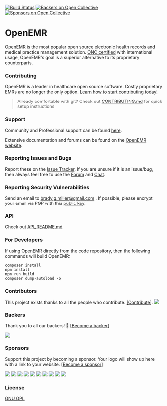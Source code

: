 [![Build Status](https://travis-ci.org/openemr/openemr.svg?branch=master)](https://travis-ci.org/openemr/openemr)
[![Backers on Open Collective](https://opencollective.com/openemr/backers/badge.svg)](#backers) [![Sponsors on Open Collective](https://opencollective.com/openemr/sponsors/badge.svg)](#sponsors)

# OpenEMR

[OpenEMR](http://open-emr.org) is the most popular open source electronic health records and medical practice management solution. [ONC certified](http://open-emr.org/wiki/index.php/OpenEMR_Wiki_Home_Page#ONC_Ambulatory_EHR_Certification) with international usage, OpenEMR's goal is a superior alternative to its proprietary counterparts.

### Contributing

OpenEMR is a leader in healthcare open source software. Costly proprietary EMRs are no longer the only option. [Learn how to start contributing today!](http://open-emr.org/wiki/index.php/FAQ#How_do_I_begin_to_volunteer_for_the_OpenEMR_project.3F)

> Already comfortable with git? Check out [CONTRIBUTING.md](CONTRIBUTING.md) for quick setup instructions

### Support

Community and Professional support can be found [here](http://open-emr.org/wiki/index.php/OpenEMR_Support_Guide).

Extensive documentation and forums can be found on the [OpenEMR website](http://open-emr.org).

### Reporting Issues and Bugs

Report these on the [Issue Tracker](https://github.com/openemr/openemr/issues). If you are unsure if it is an issue/bug, then always feel free to use the [Forum](https://community.open-emr.org/) and [Chat](https://chat.open-emr.org/).


### Reporting Security Vulnerabilities

Send an email to brady.g.miller@gmail.com . If possible, please encrypt your email via PGP with this [public key](https://keybase.io/bradymiller/pgp_keys.asc?fingerprint=8a93ddec0e320d5eb8a7994827def05b1a8a6d4f).

### API

Check out [API_README.md](API_README.md)

### For Developers

If using OpenEMR directly from the code repository, then the following commands will build OpenEMR:
```
composer install
npm install
npm run build
composer dump-autoload -o
```

### Contributors

This project exists thanks to all the people who contribute. [[Contribute]](CONTRIBUTING.md).
<a href="https://github.com/openemr/openemr/graphs/contributors"><img src="https://opencollective.com/openemr/contributors.svg?width=890" /></a>

### Backers

Thank you to all our backers! 🙏 [[Become a backer](https://opencollective.com/openemr#backer)]

<a href="https://opencollective.com/openemr#backers" target="_blank"><img src="https://opencollective.com/openemr/backers.svg?width=890"></a>

### Sponsors

Support this project by becoming a sponsor. Your logo will show up here with a link to your website. [[Become a sponsor](https://opencollective.com/openemr#sponsor)]

<a href="https://opencollective.com/openemr/sponsor/0/website" target="_blank"><img src="https://opencollective.com/openemr/sponsor/0/avatar.svg"></a>
<a href="https://opencollective.com/openemr/sponsor/1/website" target="_blank"><img src="https://opencollective.com/openemr/sponsor/1/avatar.svg"></a>
<a href="https://opencollective.com/openemr/sponsor/2/website" target="_blank"><img src="https://opencollective.com/openemr/sponsor/2/avatar.svg"></a>
<a href="https://opencollective.com/openemr/sponsor/3/website" target="_blank"><img src="https://opencollective.com/openemr/sponsor/3/avatar.svg"></a>
<a href="https://opencollective.com/openemr/sponsor/4/website" target="_blank"><img src="https://opencollective.com/openemr/sponsor/4/avatar.svg"></a>
<a href="https://opencollective.com/openemr/sponsor/5/website" target="_blank"><img src="https://opencollective.com/openemr/sponsor/5/avatar.svg"></a>
<a href="https://opencollective.com/openemr/sponsor/6/website" target="_blank"><img src="https://opencollective.com/openemr/sponsor/6/avatar.svg"></a>
<a href="https://opencollective.com/openemr/sponsor/7/website" target="_blank"><img src="https://opencollective.com/openemr/sponsor/7/avatar.svg"></a>
<a href="https://opencollective.com/openemr/sponsor/8/website" target="_blank"><img src="https://opencollective.com/openemr/sponsor/8/avatar.svg"></a>
<a href="https://opencollective.com/openemr/sponsor/9/website" target="_blank"><img src="https://opencollective.com/openemr/sponsor/9/avatar.svg"></a>

### License

[GNU GPL](LICENSE)
